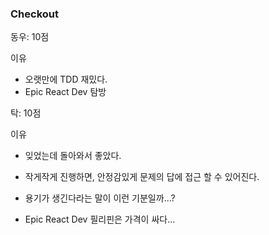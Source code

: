 ### Checkout

동우: 10점

이유
- 오랫만에 TDD 재밌다. 
- Epic React Dev 탐방

탁: 10점

이유
- 잊었는데 돌아와서 좋았다.
- 작게작게 진행하면, 안정감있게 문제의 답에 접근 할 수 있어진다. 
- 용기가 생긴다라는 말이 이런 기분일까...?

- Epic React Dev 필리핀은 가격이 싸다...
